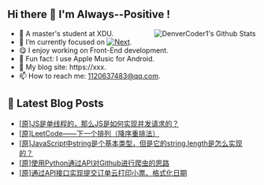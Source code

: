 ## Hi there 👋 I'm Always--Positive !
<div>
  <img alt="DenverCoder1's Github Stats" src="https://denvercoder1-github-readme-stats.vercel.app/api?username=qq1120637483&show_icons=true&count_private=true&theme=react&hide_border=true&hide_title=true&bg_color=1F222E&title_color=F85D7F&icon_color=F8D866" align= "right" />

- 🎒 A master's student at XDU. 
- 🔬 I’m currently focused on [![Next](https://img.shields.io/badge/-Next-brightgreen)](https://). 
- 😋 I enjoy working on Front-End development.
- 🎵 Fun fact: I use Apple Music for Android.
- 📝 My blog site: https://xxx.
- 📫 How to reach me:  1120637483@qq.com.
</div>  


## 📕 Latest Blog Posts

<!-- BLOG-POST-LIST:START -->
- [[原]JS是单线程的，那么JS是如何实现并发请求的？](https://blog.csdn.net/sinat_41696687/article/details/122853938)
- [[原]LeetCode——下一个排列（降序重排法）](https://blog.csdn.net/sinat_41696687/article/details/122834785)
- [[原]JavaScript中string是个基本类型，但是它的string.length是怎么实现的？](https://blog.csdn.net/sinat_41696687/article/details/122818726)
- [[原]使用Python通过API对Github进行爬虫的思路](https://blog.csdn.net/sinat_41696687/article/details/122795839)
- [[原]通过API接口实现提交订单云打印小票、格式化日期](https://blog.csdn.net/sinat_41696687/article/details/122789932)
<!-- BLOG-POST-LIST:END -->









